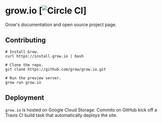 grow.io  [![Circle CI](https://circleci.com/gh/grow/grow.io.png?style=shield)]
===========

Grow's documentation and open source project page.

## Contributing

    # Install Grow.
    curl https://install.grow.io | bash

    # Clone the repo.
    git clone https://github.com/grow/grow.io.git

    # Run the preview server.
    grow run grow.io

## Deployment

`grow.io` is hosted on Google Cloud Storage. Commits on GitHub kick off a Travis CI build task that automatically deploys the site.
